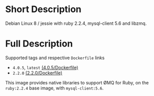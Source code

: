 # Short Description

Debian Linux 8 / jessie with ruby 2.2.4, mysql-client 5.6 and libzmq.

# Full Description

Supported tags and respective `Dockerfile` links
* `4.0.5`, `latest` [(4.0.5/Dockerfile)](https://github.com/woodie/ruby-libzmq/blob/4.0.5/Dockerfile)
* `2.2.0` [(2.2.0/Dockerfile)](https://github.com/woodie/ruby-libzmq/blob/2.2.0/Dockerfile)

This image provides native libraries to support ØMQ for Ruby, on the `ruby:2.2.4` base image, with `mysql-client:5.6`.
